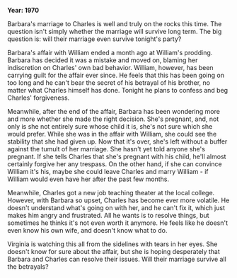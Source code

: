 **Year: 1970**

Barbara's marriage to Charles is well and truly on the rocks this time. The question isn't simply whether the marriage will survive long term. The big question is: will their marriage even survive tonight's party?

Barbara's affair with William ended a month ago at William's prodding. Barbara has decided it was a mistake and moved on, blaming her indiscretion on Charles' own bad behavior. William, however, has been carrying guilt for the affair ever since. He feels that this has been going on too long and he can't bear the secret of his betrayal of his brother, no matter what Charles himself has done. Tonight he plans to confess and beg Charles' forgiveness.

Meanwhile, after the end of the affair, Barbara has been wondering more and more whether she made the right decision. She's pregnant, and, not only is she not entirely sure whose child it is, she's not sure which she would prefer. While she was in the affair with William, she could see the stability that she had given up. Now that it's over, she's left without a buffer against the tumult of her marriage. She hasn't yet told anyone she's pregnant. If she tells Charles that she's pregnant with his child, he'll almost certainly forgive her any trespass. On the other hand, if she can convince William it's his, maybe she could leave Charles and marry William - if William would even have her after the past few months.

Meanwhile, Charles got a new job teaching theater at the local college. However, with Barbara so upset, Charles has become ever more volatile. He doesn't understand what's going on with her, and he can't fix it, which just makes him angry and frustrated. All he wants is to resolve things, but sometimes he thinks it's not even worth it anymore. He feels like he doesn't even know his own wife, and doesn't know what to do.

Virginia is watching this all from the sidelines with tears in her eyes. She doesn't know for sure about the affair, but she is hoping desperately that Barbara and Charles can resolve their issues. Will their marriage survive all the betrayals?

